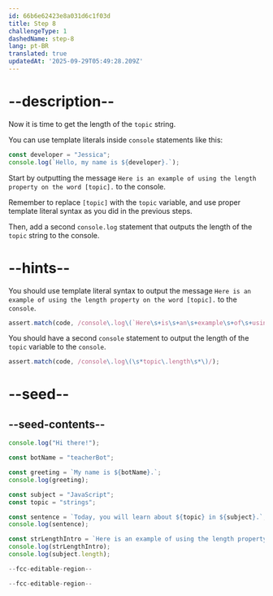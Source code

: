 ```yaml
---
id: 66b6e62423e8a031d6c1f03d
title: Step 8
challengeType: 1
dashedName: step-8
lang: pt-BR
translated: true
updatedAt: '2025-09-29T05:49:28.209Z'
---
```


# --description--

Now it is time to get the length of the `topic` string.

You can use template literals inside `console` statements like this:

```js
const developer = "Jessica";
console.log(`Hello, my name is ${developer}.`);
```

Start by outputting the message `Here is an example of using the length property on the word [topic].` to the console. 

Remember to replace `[topic]` with the `topic` variable, and use proper template literal syntax as you did in the previous steps.

Then, add a second `console.log` statement that outputs the length of the `topic` string to the console.

# --hints--

You should use template literal syntax to output the message `Here is an example of using the length property on the word [topic].` to the `console`.

```js
assert.match(code, /console\.log\(`Here\s+is\s+an\s+example\s+of\s+using\s+the\s+length\s+property\s+on\s+the\s+word\s+\$\{topic\}\.`\)/);
```

You should have a second `console` statement to output the length of the `topic` variable to the `console`.

```js
assert.match(code, /console\.log\(\s*topic\.length\s*\)/);
```

# --seed--

## --seed-contents--

```js
console.log("Hi there!");

const botName = "teacherBot";

const greeting = `My name is ${botName}.`;
console.log(greeting);

const subject = "JavaScript";
const topic = "strings";

const sentence = `Today, you will learn about ${topic} in ${subject}.`;
console.log(sentence);

const strLengthIntro = `Here is an example of using the length property on the word ${subject}.`;
console.log(strLengthIntro);
console.log(subject.length);

--fcc-editable-region--

--fcc-editable-region--
```
